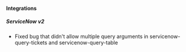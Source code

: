 
#### Integrations
##### ServiceNow v2
- Fixed bug that didn't allow multiple query arguments in servicenow-query-tickets and servicenow-query-table
